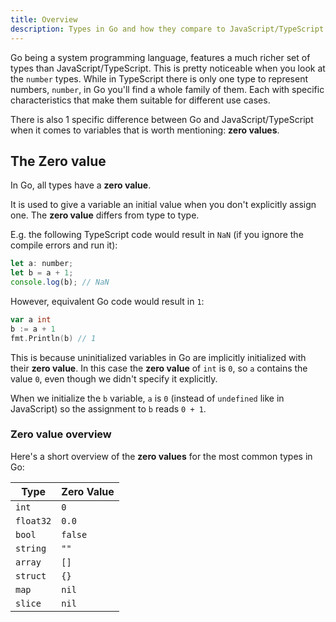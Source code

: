 ```yaml
---
title: Overview
description: Types in Go and how they compare to JavaScript/TypeScript.
---
```


Go being a system programming language, features a much richer set of types than JavaScript/TypeScript. This is pretty noticeable when you look at the `number` types. While in TypeScript there is only one type to represent numbers, `number`, in Go you'll find a whole family of them. Each with specific characteristics that make them suitable for different use cases.

There is also 1 specific difference between Go and JavaScript/TypeScript when it comes to variables that is worth mentioning: **zero values**.

## The Zero value

In Go, all types have a **zero value**.

It is used to give a variable an initial value when you don't explicitly assign one. The **zero value** differs from type to type.

E.g. the following TypeScript code would result in `NaN` (if you ignore the compile errors and run it):

```javascript
let a: number;
let b = a + 1;
console.log(b); // NaN
```

However, equivalent Go code would result in `1`:

```go
var a int
b := a + 1
fmt.Println(b) // 1
```

This is because uninitialized variables in Go are implicitly initialized with their **zero value**. In this case the **zero value** of `int` is `0`, so `a` contains the value `0`, even though we didn't specify it explicitly.

When we initialize the `b` variable, `a` is `0` (instead of `undefined` like in JavaScript) so the assignment to `b` reads `0 + 1`.

### Zero value overview

Here's a short overview of the **zero values** for the most common types in Go:

| Type      | Zero Value |
| --------- | ---------- |
| `int`     | `0`        |
| `float32` | `0.0`      |
| `bool`    | `false`    |
| `string`  | `""`       |
| `array`   | `[]`       |
| `struct`  | `{}`       |
| `map`     | `nil`      |
| `slice`   | `nil`      |

